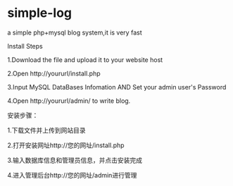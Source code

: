 # simple-log
a simple php+mysql blog system,it is very fast


Install Steps

1.Download the file and upload it to your website host

2.Open http://yoururl/install.php

3.Input MySQL DataBases Infomation AND Set your admin user's Password

4.Open http://yoururl/admin/ to write blog.


安装步骤：

1.下载文件并上传到网站目录

2.打开安装网址http://您的网址/install.php

3.输入数据库信息和管理员信息，并点击安装完成

4.进入管理后台http://您的网址/admin进行管理
